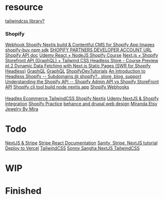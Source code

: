 # resource

[tailwindcss library?]("headlessui.dev")

### Shopify

[Webhook Shopify Nextjs build & Contentful CMS for Shopify App Images]("https://www.udemy.com/course/build-a-custom-shopify-storefront-using-react-headless-cms/learn/lecture/24307120#overview")
[shopify-buy npm sdk]("https://www.npmjs.com/package/shopify-buy")
[SHOPIFY PARTNERS DEVELOPER ACCOUNT URL]("https://partners.shopify.com/2756252/notifications")
[Shopify API doc]("https://shopify.dev/custom-storefronts/cart/manage")
[Udemy React + NodeJS Shopify Course]("https://www.udemy.com/course/build-a-custom-shopify-storefront-using-react-headless-cms/learn/lecture/24284350#overview")
[Next.js + Shopify Storefront API (GraphQL) + Tailwind CSS Headless Store - Course Preview]("https://www.youtube.com/watch?v=RgGItagzlGo")
[pt.2 Dynamic Data Fetching with Next.js Static Pages (SWR for Shopify Headless)]("https://www.youtube.com/watch?v=sFYEpseLriU")
[GraphQL]("https://www.youtube.com/watch?v=ARgQ4oK0Mz8")
[GraphQL]("https://www.youtube.com/watch?v=S4hTq_3yQrk")
[ShopifyDevTutorials]("https://www.youtube.com/watch?v=SrtOXwjXJ1w&list=PLvQF73bM4-5XkNPtyJoyktou_KMQhitph")
[]("https://www.youtube.com/watch?v=bbd8zLhtONA&list=PLvQF73bM4-5VWJtf8868nP9aGwGY7UjL3")
[]("https://www.youtube.com/watch?v=PIXN032XJJ8")
[]("https://www.youtube.com/watch?v=9THOf6DVoag")
[]("https://www.youtube.com/watch?v=U2nIleAHQXE")
[]("https://www.youtube.com/watch?v=a8V_vAvTv0o")
[]("https://www.youtube.com/watch?v=Yn9kAx2h-8w")
[]("https://www.youtube.com/watch?v=cwJa24UK-Cw")
[An Introduction to Headless Shopify -- Subdomains @ shopify?.. store, blog, support]("https://www.youtube.com/watch?v=a8V_vAvTv0o")
[Understanding the Shopify API -- Shopify Admin API vs Shopify StoreFront API]("https://www.youtube.com/watch?v=U2nIleAHQXE")
[Shopify cli tool build node nextjs app]("https://www.youtube.com/watch?v=PIXN032XJJ8")
[Shopify Webhooks]("https://www.youtube.com/watch?v=FO2ch1wxfcQ&list=PLvQF73bM4-5XkNPtyJoyktou_KMQhitph&index=2")

####

[Headles Ecommerce TailwindCSS Shopify Nextjs]("https://www.youtube.com/watch?v=xNMYz74zNHM")
[Udemy NextJS & Shopify Integration]("https://www.udemy.com/course/next-js-typescript-with-shopify-integration-full-guide/learn/lecture/27422200#overview")
[Shopify Practice]("https://jewelrybymira.myshopify.com/admin")
[behance and drupal web design]("")
[Miranda Etsy Jewelry By Mira]("https://www.etsy.com/shop/JewelryDesignsbyMira?campaign_label=out_for_delivery_notification_registered_buyer&utm_source=transactional&utm_campaign=out_for_delivery_notification_registered_buyer_010170_1022701376103_1_0&utm_medium=email&utm_content=&email_sent=1671209332&euid=WLfCRfwRQiSdEoK9qN3347UzhF45&eaid=1123309089321&x_eaid=6df52821aa&verification_code=427a91762f0926e273073097fe1fe21c")

# Todo

[NextJS & Stripe]("https://www.youtube.com/watch?v=YQjB1ZjTj8c")
[Stripe React Documentation]("https://stripe.com/docs/stripe-js/react")
[Sanity, Stripe, NextJS tutorial]("https://www.sanity.io/guides/building-ecommerce-sites-with-the-stripe-api")
[Deploy to Vercel]("https://nx.dev/recipes/other/deploy-nextjs-to-vercel")
[TailwindCSS]("https://nx.dev/recipes/other/using-tailwind-css-in-react")
[Sonny Sangha NextJS TailwindCSS]("https://www.youtube.com/watch?v=urgi2iz9P6U&t=8294s")

# WIP

# Finished

